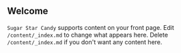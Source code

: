## Welcome
`Sugar Star Candy` supports content on your front page. Edit `/content/_index.md` to change what appears here. Delete `/content/_index.md` if you don't want any content here.